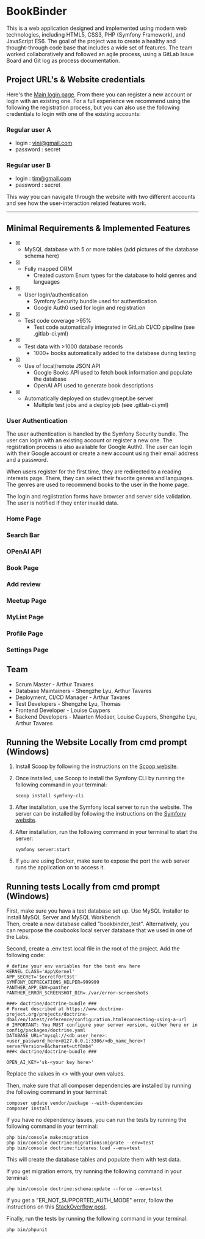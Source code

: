 # BookBinder

This is a web application designed and implemented using modern web technologies, including HTML5, CSS3, PHP (Symfony Framework), and JavaScript ES6. The goal of the project was to create a healthy and thought-through code base that includes a wide set of features. The team worked collaboratively and followed an agile process, using a GitLab Issue Board and Git log as process documentation.

## Project URL's & Website credentials
Here's the [Main login page](https://a22web31.studev.groept.be/). From there you can register a new account or login with an existing one. For a full experience we recommend using the following the registration process, but you can also use the following credentials to login with one of the existing accounts:
### Regular user A
- login : vini@gmail.com
- password : secret
### Regular user B
- login : tim@gmail.com
- password : secret

This way you can navigate through the website with two different accounts and see how the user-interaction related features work.

---

## Minimal Requirements & Implemented Features
- [x] - MySQL database with 5 or more tables
    (add pictures of the database schema here)    
- [x] - Fully mapped ORM
    + Created custom Enum types for the database to hold genres and languages
- [x] - User login/authentication
    + Symfony Security bundle used for authentication
    + Google Auth0 used for login and registration
- [x] - Test code coverage >95%
    + Test code automatically integrated in GitLab CI/CD pipeline (see .gitlab-ci.yml)
- [x] - Test data with >1000 database records
    + 1000+ books automatically added to the database during testing
- [x] - Use of local/remote JSON API
    + Google Books API used to fetch book information and populate the database
    + OpenAI API used to generate book descriptions
- [x] - Automatically deployed on studev.groept.be server
    + Multiple test jobs and a deploy job (see .gitlab-ci.yml) 

### User Authentication
The user authentication is handled by the Symfony Security bundle. The user can login with an existing account or register a new one. The registration process is also avaliable for Google Auth0. The user can login with their Google account or create a new account using their email address and a password.

When users register for the first time, they are redirected to a reading interests page. There, they can select their favorite genres and languages. The genres are used to recommend books to the user in the home page.

The login and regiistration forms have browser and server side validation. The user is notified if they enter invalid data.

### Home Page

### Search Bar

### OPenAI API

### Book Page

### Add review

### Meetup Page

### MyList Page

### Profile Page

### Settings Page


## Team

- Scrum Master - Arthur Tavares
- Database Maintainers - Shengzhe Lyu, Arthur Tavares
- Deployment, CI/CD Manager - Arthur Tavares
- Test Developers - Shengzhe Lyu, Thomas
- Frontend Developer - Louise Cuypers
- Backend Developers - Maarten Medaer, Louise Cuypers, Shengzhe Lyu, Arthur Tavares

## Running the Website Locally from cmd prompt (Windows)

1. Install Scoop by following the instructions on the [Scoop website](https://scoop.sh/).

2. Once installed, use Scoop to install the Symfony CLI by running the following command in your terminal:

    ```
    scoop install symfony-cli
    ```

3. After installation, use the Symfony local server to run the website. The server can be installed by following the instructions on the [Symfony website](https://symfony.com/doc/current/setup/symfony_server.html).

4. After installation, run the following command in your terminal to start the server:
    ```
    symfony server:start
    ```

5. If you are using Docker, make sure to expose the port the web server runs the application on to access it.

## Running tests Locally from cmd prompt (Windows)
First, make sure you hava a test database set up. Use MySQL Installer to install MySQL Server and MySQL Workbench.  
Then, create a new database called "bookbinder_test". Alternatively, you can repurpose the coubooks local server database that
we used in one of the Labs.

Second, create a .env.test.local file in the root of the project. Add the following code:  
```
# define your env variables for the test env here
KERNEL_CLASS='App\Kernel'
APP_SECRET='$ecretf0rt3st'
SYMFONY_DEPRECATIONS_HELPER=999999
PANTHER_APP_ENV=panther
PANTHER_ERROR_SCREENSHOT_DIR=./var/error-screenshots

###> doctrine/doctrine-bundle ###
# Format described at https://www.doctrine-project.org/projects/doctrine-dbal/en/latest/reference/configuration.html#connecting-using-a-url
# IMPORTANT: You MUST configure your server version, either here or in config/packages/doctrine.yaml
DATABASE_URL="mysql://<db_user_here>:<user_password_here>@127.0.0.1:3306/<db_name_here>?serverVersion=8&charset=utf8mb4"
###< doctrine/doctrine-bundle ###

OPEN_AI_KEY='sk-<your key here>'
```
Replace the values in <> with your own values.

Then, make sure that all composer dependencies are installed by running the following command in your terminal:
```
composer update vendor/package --with-dependencies
composer install
```  
If you have no dependency issues, you can run the tests by running the following command in your terminal:
```
php bin/console make:migration 
php bin/console doctrine:migrations:migrate --env=test
php bin/console doctrine:fixtures:load --env=test
```
This will create the database tables and populate them with test data. 

If you get migration errors, try running the following command in your terminal:
```
php bin/console doctrine:schema:update --force --env=test
```

If you  get a "ER_NOT_SUPPORTED_AUTH_MODE" error, follow the instructions on this [StackOverflow post](https://stackoverflow.com/questions/44946270/er-not-supported-auth-mode-mysql-server/52726522#52726522r).

Finally, run the tests by running the following command in your terminal:
```
php bin/phpunit
```